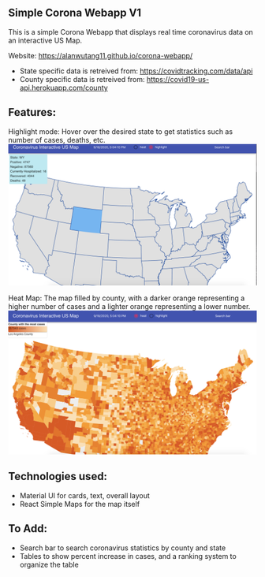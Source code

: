 


## Simple Corona Webapp V1

This is a simple Corona Webapp that displays real time coronavirus data on an interactive US Map. 

Website: https://alanwutang11.github.io/corona-webapp/

- State specific data is retreived from: https://covidtracking.com/data/api
- County specific data is retreived from: https://covid19-us-api.herokuapp.com/county

## Features: 

Highlight mode: 
Hover over the desired state to get statistics such as number of cases, deaths, etc. 
![Alt text](/screenShots/Pic1.png?raw=true "Highlight")

Heat Map: 
The map filled by county, with a darker orange representing a higher number of cases and a lighter orange representing a lower number. 
![Alt text](/screenShots/Pic2.png?raw=true "Heat")

## Technologies used: 
- Material UI for cards, text, overall layout
- React Simple Maps for the map itself

## To Add:
- Search bar to search coronavirus statistics by county and state 
- Tables to show percent increase in cases, and a ranking system to organize the table 









